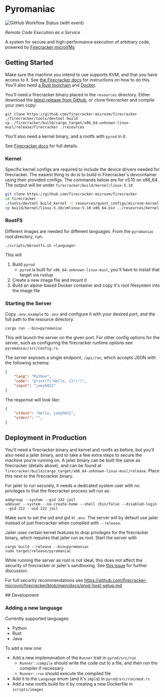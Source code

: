 # Pyromaniac
![GitHub Workflow Status (with event)](https://img.shields.io/github/actions/workflow/status/joeyh021/pyromaniac/ci.yml?label=CI)


_Remote Code Execution as a Service_

A system for secure and high-performance execution of arbitrary code, powered by [Firecracker microVMs](https://github.com/firecracker-microvm/firecracker)

## Getting Started

Make sure the machine you intend to use supports KVM, and that you have access to it. See [the Firecracker docs](https://github.com/firecracker-microvm/firecracker/blob/main/docs/getting-started.md) for instructions on how to do this. You'll also need [a Rust toolchain](https://rustup.rs/) and [Docker](https://docs.docker.com/engine/install/).

You'll need a firecracker binary placed in the `resources` directory. Either download the [latest release from Github](https://github.com/firecracker-microvm/firecracker/releases/latest), or clone firecracker and compile your own copy:

```
git clone https://github.com/firecracker-microvm/firecracker
./firecracker/tools/devtool build
cp ./firecracker/build/cargo_target/x86_64-unknown-linux-musl/release/firecracker ./resources
```

You'll also need a kernel binary, and a rootfs with `pyrod` in it.

See [Firecracker docs](https://github.com/firecracker-microvm/firecracker/blob/main/docs/rootfs-and-kernel-setup.md) for full details.

### Kernel

Specific kernel configs are required to include the device drivers needed for firecracker. The easiest thing to do is to build in Firecracker's devcontainer using their provided configs. The commands below are for v5.10 on x86_64. The output will be under `firecracker/build/kernel/linux-5.10`

```sh
git clone https://github.com/firecracker-microvm/firecracker
cd firecracker
./tools/devtool build_kernel -c resources/guest_configs/microvm-kernel-x86_64-5.10.config -n $(nproc)
cp build/kernel/linux-5.10/vmlinux-5.10-x86_64.bin ../resources/kernel.bin
```

### RootFS

Different images are needed for different languages. From the `pyromaniac` root directory, run:

```
./scripts/mkrootfs.sh <language>
```

This will
1. Build `pyrod` 
    - `pyrod` is built for `x86_64-unknown-linux-musl`, you'll have to install that target via rustup
2. Create a new image file and mount it
3. Build an alpine-based Docker container and copy it's root filesystem into the image file

### Starting the Server

Copy `.env.example` to `.env` and configure it with your desired port, and the full path to the resource directory.

```
cargo run --bin=pyromaniac
```

This will launch the server on the given port. For other config options for the server, such as configuring the firecracker runtime options see `pyromaniac/src/config.rs`.

The server exposes a single endpoint, `/api/run`, which accepts JSON with the following schema:

```json
{
    "lang": "Python",
    "code": "print(f\"Hello, {}!\")",
    "input": "joeyh021"
}
```

The response will look like:

```json
{
    "stdout": "Hello, joeyh021",
    "stderr": "",
}
```

## Deployment in Production

You'll need a firecracker binary and kernel and rootfs as before, but you'll also need a jailer binary, and to take a few extra steps to secure the machine you're running on. A jailer binary can be built the same as firecracker (details above), and can be found at `firecracker/build/cargo_target/x86_64-unknown-linux-musl/release`. Place this next to the firecracker binary.

For jailer to run securely, it needs a dedicated system user with no privileges to that the firecracker process will run as:

```
addgroup --system --gid 222 jail
adduser --system --no-create-home --shell /bin/false --disabled-login --gid 222 --uid 222 jail
```

Make sure to set the uid and gid in `.env`. The server will by default use jailer instead of just firecracker when compiled with `--release`.

Jailer uses certain kernel features to drop privileges for the firecracker binary, which requires that jailer run as root. Start the server with

```
cargo build --release --bin=pyromaniac 
sudo target/release/pyromaniac
```

While running the server as root is not ideal, this does not affect the security of firecracker or jailer's sandboxing. See [this issue](https://github.com/firecracker-microvm/firecracker/issues/1190) for further discussion.

For full security recommendations see https://github.com/firecracker-microvm/firecracker/blob/main/docs/prod-host-setup.md

## Development

### Adding a new language

Currently supported languages:
- Python
- Rust
- Java

To add a new one:
- Add a new implemenation of the `Runner` trait in `pyrod/src/run`
    - `Runner::compile` should write the code out to a file, and then run the compiler if necessary
    - `Runner::run` should execute the compiled file
- Add it to the `Language` enum (and it's `impl`s) in `pyrod/src/run/mod.rs`
- Add a new rootfs build for it by creating a new Dockerfile in `scripts/images`
